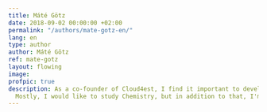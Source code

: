 ```yaml
---
title: Máté Götz
date: 2018-09-02 00:00:00 +02:00
permalink: "/authors/mate-gotz-en/"
lang: en
type: author
author: Máté Götz
ref: mate-gotz
layout: flowing
image:
profpic: true
description: As a co-founder of Cloud4est, I find it important to develop myself.
  Mostly, I would like to study Chemistry, but in addition to that, I'm interested in Maths, programming (mostly Python), and I also write poems frequently.
---
```

